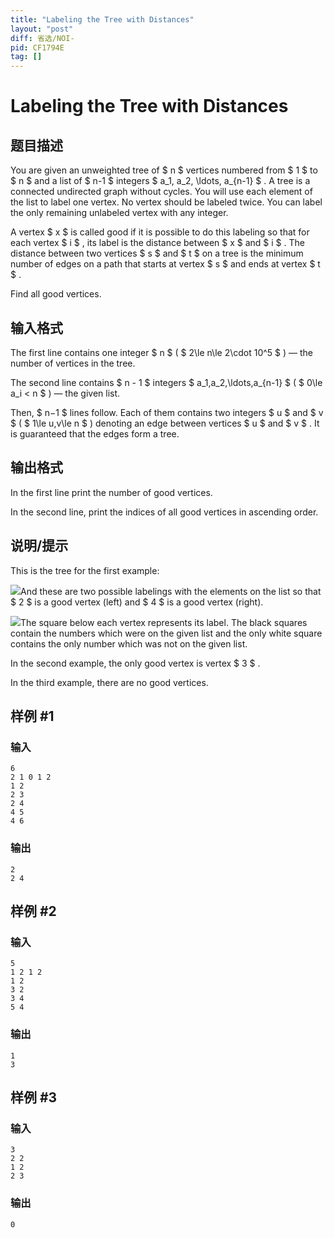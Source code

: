 ```yaml
---
title: "Labeling the Tree with Distances"
layout: "post"
diff: 省选/NOI-
pid: CF1794E
tag: []
---
```


# Labeling the Tree with Distances

## 题目描述

You are given an unweighted tree of $ n $ vertices numbered from $ 1 $ to $ n $ and a list of $ n-1 $ integers $ a_1, a_2, \ldots, a_{n-1} $ . A tree is a connected undirected graph without cycles. You will use each element of the list to label one vertex. No vertex should be labeled twice. You can label the only remaining unlabeled vertex with any integer.

A vertex $ x $ is called good if it is possible to do this labeling so that for each vertex $ i $ , its label is the distance between $ x $ and $ i $ . The distance between two vertices $ s $ and $ t $ on a tree is the minimum number of edges on a path that starts at vertex $ s $ and ends at vertex $ t $ .

Find all good vertices.

## 输入格式

The first line contains one integer $ n $ ( $ 2\le n\le 2\cdot 10^5 $ ) — the number of vertices in the tree.

The second line contains $ n - 1 $ integers $ a_1,a_2,\ldots,a_{n-1} $ ( $ 0\le a_i < n $ ) — the given list.

Then, $ n−1 $ lines follow. Each of them contains two integers $ u $ and $ v $ ( $ 1\le u,v\le n $ ) denoting an edge between vertices $ u $ and $ v $ . It is guaranteed that the edges form a tree.

## 输出格式

In the first line print the number of good vertices.

In the second line, print the indices of all good vertices in ascending order.

## 说明/提示

This is the tree for the first example:

 ![](https://cdn.luogu.com.cn/upload/vjudge_pic/CF1794E/f54192bbd4a09409727069f5296c3b8069512eac.png)And these are two possible labelings with the elements on the list so that $ 2 $ is a good vertex (left) and $ 4 $ is a good vertex (right).

 ![](https://cdn.luogu.com.cn/upload/vjudge_pic/CF1794E/e87e5306fe63a198bad6dafe8ce7c0bd63e8d99b.png)The square below each vertex represents its label. The black squares contain the numbers which were on the given list and the only white square contains the only number which was not on the given list.

In the second example, the only good vertex is vertex $ 3 $ .

In the third example, there are no good vertices.

## 样例 #1

### 输入

```
6
2 1 0 1 2
1 2
2 3
2 4
4 5
4 6
```

### 输出

```
2
2 4
```

## 样例 #2

### 输入

```
5
1 2 1 2
1 2
3 2
3 4
5 4
```

### 输出

```
1
3
```

## 样例 #3

### 输入

```
3
2 2
1 2
2 3
```

### 输出

```
0
```

